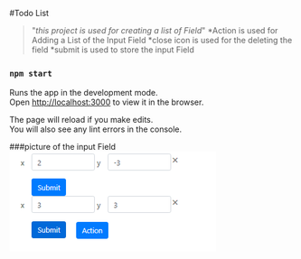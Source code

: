 #Todo List
>"_this project is used for creating a list of Field_"
 *Action is used for Adding a List of the Input Field
 *close icon is used for the deleting the field
 *submit is used to store the input Field 
### `npm start`
Runs the app in the development mode.<br />
Open [http://localhost:3000](http://localhost:3000) to view it in the browser.

The page will reload if you make edits.<br />
You will also see any lint errors in the console.
 
 ###picture of the input Field
 ![formlist](./Capture.png)